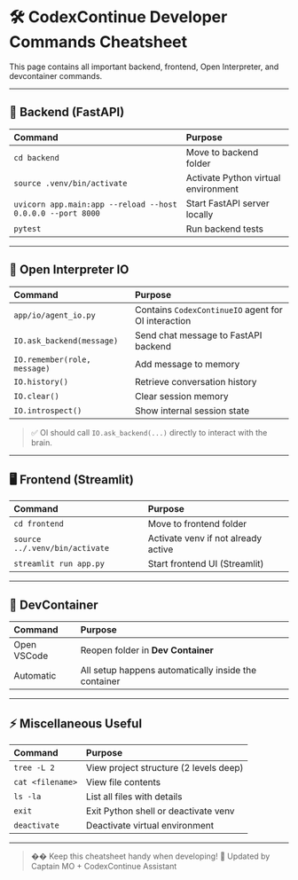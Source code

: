 # 🛠️ CodexContinue Developer Commands Cheatsheet

This page contains all important backend, frontend, Open Interpreter, and devcontainer commands.

---

## 🚀 Backend (FastAPI)

| Command | Purpose |
| :------ | :------ |
| `cd backend` | Move to backend folder |
| `source .venv/bin/activate` | Activate Python virtual environment |
| `uvicorn app.main:app --reload --host 0.0.0.0 --port 8000` | Start FastAPI server locally |
| `pytest` | Run backend tests |

---

## 🧠 Open Interpreter IO

| Command | Purpose |
| :------ | :------ |
| `app/io/agent_io.py` | Contains `CodexContinueIO` agent for OI interaction |
| `IO.ask_backend(message)` | Send chat message to FastAPI backend |
| `IO.remember(role, message)` | Add message to memory |
| `IO.history()` | Retrieve conversation history |
| `IO.clear()` | Clear session memory |
| `IO.introspect()` | Show internal session state |

> ✅ OI should call `IO.ask_backend(...)` directly to interact with the brain.

---

## 🖥️ Frontend (Streamlit)

| Command | Purpose |
| :------ | :------ |
| `cd frontend` | Move to frontend folder |
| `source ../.venv/bin/activate` | Activate venv if not already active |
| `streamlit run app.py` | Start frontend UI (Streamlit) |

---

## 🐳 DevContainer

| Command | Purpose |
| :------ | :------ |
| Open VSCode | Reopen folder in **Dev Container** |
| Automatic | All setup happens automatically inside the container |

---

## ⚡ Miscellaneous Useful

| Command | Purpose |
| :------ | :------ |
| `tree -L 2` | View project structure (2 levels deep) |
| `cat <filename>` | View file contents |
| `ls -la` | List all files with details |
| `exit` | Exit Python shell or deactivate venv |
| `deactivate` | Deactivate virtual environment |

---

> �� Keep this cheatsheet handy when developing!
> 📜 Updated by Captain MO + CodexContinue Assistant

